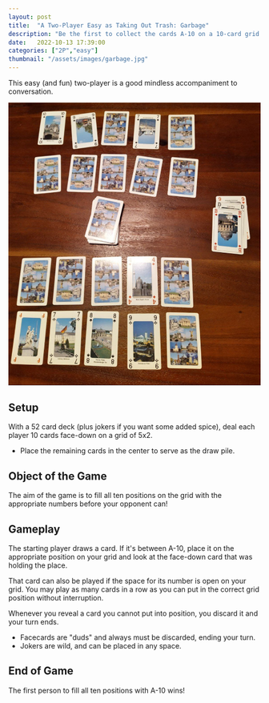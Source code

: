 ```yaml
---
layout: post
title:  "A Two-Player Easy as Taking Out Trash: Garbage"
description: "Be the first to collect the cards A-10 on a 10-card grid."
date:   2022-10-13 17:39:00
categories: ["2P","easy"]
thumbnail: "/assets/images/garbage.jpg"
---
```

This easy (and fun) two-player is a good mindless accompaniment to conversation.

![](/assets/images/garbage.jpg)

## Setup
With a 52 card deck (plus jokers if you want some added spice), deal each player 10 cards face-down on a grid of 5x2.
- Place the remaining cards in the center to serve as the draw pile.

## Object of the Game
The aim of the game is to fill all ten positions on the grid with the appropriate numbers before your opponent can!

## Gameplay
The starting player draws a card. If it's between A-10, place it on the appropriate position on your grid and look at the face-down card that was holding the place.

That card can also be played if the space for its number is open on your grid. You may play as many cards in a row as you can put in the correct grid position without interruption. 

Whenever you reveal a card you cannot put into position, you discard it and your turn ends.

- Facecards are "duds" and always must be discarded, ending your turn.
- Jokers are wild, and can be placed in any space.

## End of Game
The first person to fill all ten positions with A-10 wins!